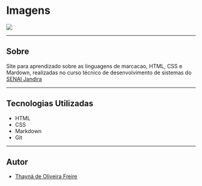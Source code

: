 # Imagens 

![](./img/Captura%20de%20Tela%202024-09-04%20às%2016.10.36.png)

---

## Sobre
Site para aprendizado sobre as linguagens de marcacao, HTML, CSS e Mardown, realizadas no curso técnico de desenvolvimento de sistemas do [SENAI Jandira](https://sp.senai.br/unidade/jandira/)

---

## Tecnologias Utilizadas
- HTML
- CSS
- Markdown
- Git

---

## Autor
- [Thayná de Oliveira Freire](https://www.linkedin.com/in/thayn%C3%A1-freire-863696297/)
